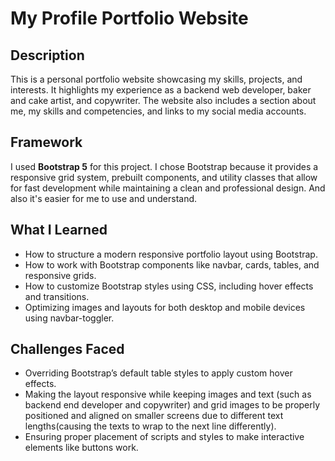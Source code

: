 # My Profile Portfolio Website

## Description
This is a personal portfolio website showcasing my skills, projects, and interests. It highlights my experience as a backend web developer, baker and cake artist, and copywriter. The website also includes a section about me, my skills and competencies, and links to my social media accounts.

## Framework
I used **Bootstrap 5** for this project. I chose Bootstrap because it provides a responsive grid system, prebuilt components, and utility classes that allow for fast development while maintaining a clean and professional design. And also it's easier for me to use and understand.

## What I Learned
- How to structure a modern responsive portfolio layout using Bootstrap.
- How to work with Bootstrap components like navbar, cards, tables, and responsive grids.
- How to customize Bootstrap styles using CSS, including hover effects and transitions.
- Optimizing images and layouts for both desktop and mobile devices using navbar-toggler.

## Challenges Faced
- Overriding Bootstrap’s default table styles to apply custom hover effects.
- Making the layout responsive while keeping images and text (such as backend end developer and copywriter) and grid images to be properly positioned and aligned on smaller screens due to different text lengths(causing the texts to wrap to the next line differently).
- Ensuring proper placement of scripts and styles to make interactive elements like buttons work.



